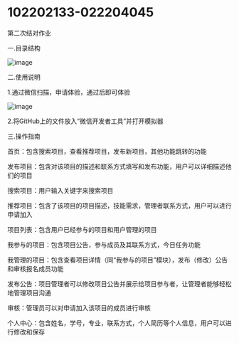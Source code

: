 # 102202133-022204045
第二次结对作业

一.目录结构

![image](https://github.com/user-attachments/assets/1f2e0073-fdd1-47de-8c50-1123c2412b81)

二.使用说明

1.通过微信扫描，申请体验，通过后即可体验

![image](https://github.com/user-attachments/assets/d6436351-3d5e-40b1-9005-8236d730cc49)

2.将GitHub上的文件放入“微信开发者工具”并打开模拟器

三.操作指南

首页：包含搜索项目，查看推荐项目，发布新项目，其他功能跳转的功能

发布项目：包含对该项目的描述和联系方式填写和发布功能，用户可以详细描述他们的项目

搜索项目：用户输入关键字来搜索项目

推荐项目：包含了该项目的项目描述，技能需求，管理者联系方式，用户可以进行申请加入

项目列表：包含用户已经参与的项目和用户管理的项目

我参与的项目：包含项目公告，参与成员及其联系方式，今日任务功能

我管理的项目：包含查看项目详情（同“我参与的项目”模块），发布（修改）公告和审核报名成员功能

发布公告：项目管理者可以修改项目公告并展示给项目参与者，让管理者能够轻松地管理项目沟通

审核：管理员可以对申请加入该项目的成员进行审核

个人中心：包含姓名，学号，专业，联系方式，个人简历等个人信息，用户可以进行修改和保存
